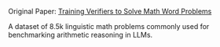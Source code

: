 Original Paper: [Training Verifiers to Solve Math Word Problems](https://arxiv.org/abs/2110.14168)

A dataset of 8.5k linguistic math problems commonly used for benchmarking arithmetic reasoning in LLMs.